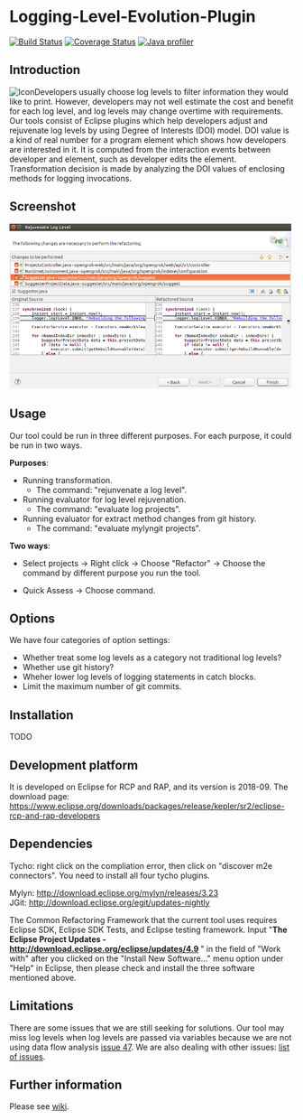 # Logging-Level-Evolution-Plugin

[![Build Status](https://travis-ci.com/ponder-lab/Logging-Level-Evolution-Plugin.svg?token=gywSHb5G1W81zrovzorQ&branch=master)](https://travis-ci.com/ponder-lab/Logging-Level-Evolution-Plugin) [![Coverage Status](https://coveralls.io/repos/github/ponder-lab/Logging-Level-Evolution-Plugin/badge.svg?branch=master&t=SHx1bW)](https://coveralls.io/github/ponder-lab/Logging-Level-Evolution-Plugin?branch=master) [![Java profiler](https://www.ej-technologies.com/images/product_banners/jprofiler_small.png)](https://www.ej-technologies.com/products/jprofiler/overview.html)

## Introduction

<img src="https://github.com/ponder-lab/Logging-Level-Evolution-Plugin/blob/master/edu.cuny.hunter.log.ui/icons/icon.png" alt="Icon" align="left"/> Developers usually choose log levels to filter information they would like to print. However, developers may not well estimate the cost and benefit for each log level, and log levels may change overtime with requirements. Our tools consist of Eclipse plugins which help developers adjust and rejuvenate log levels by using Degree of Interests (DOI) model. DOI value is a kind of real number for a program element which shows how developers are interested in it. It is computed from the interaction events between developer and element, such as developer edits the element. Transformation decision is made by analyzing the DOI values of enclosing methods for logging invocations.


## Screenshot
<img src="https://github.com/ponder-lab/Logging-Level-Evolution-Plugin/blob/master/edu.cuny.hunter.log.ui/icons/screenshot.png" alt="Screenshot" width=500px/>

## Usage

Our tool could be run in three different purposes. For each purpose, it could be run in two ways.

**Purposes**:

- Running transformation.
  - The command: "rejunvenate a log level".
- Running evaluator for log level rejuvenation.
  - The command: "evaluate log projects".
- Running evaluator for extract method changes from git history.
  - The command: "evaluate mylyngit projects".

**Two ways**:

- Select projects -> Right click -> Choose "Refactor" -> Choose the command by different purpose you run the tool.

- Quick Assess -> Choose command.


## Options
We have four categories of option settings:

- Whether treat some log levels as a category not traditional log levels?
- Whether use git history?
- Wheher lower log levels of logging statements in catch blocks.
- Limit the maximum number of git commits.

## Installation

TODO

## Development platform

It is developed on Eclipse for RCP and RAP, and its version is 2018-09. The download page: https://www.eclipse.org/downloads/packages/release/kepler/sr2/eclipse-rcp-and-rap-developers 

## Dependencies

Tycho: right click on the compliation error, then click on "discover m2e connectors". You need to install all four tycho plugins.

Mylyn: http://download.eclipse.org/mylyn/releases/3.23 <br/>
JGit: http://download.eclipse.org/egit/updates-nightly <br/>

The Common Refactoring Framework that the current tool uses requires Eclipse SDK, Eclipse SDK Tests, and Eclipse testing framework. Input 
"<b>The Eclipse Project Updates - http://download.eclipse.org/eclipse/updates/4.9 </b>" in the field of "Work with" after you clicked on the "Install New Software..." menu option under "Help" in Eclipse, then please check and install the three software mentioned above.

## Limitations

There are some issues that we are still seeking for solutions. Our tool may miss log levels when log levels are passed via variables because we are not using data flow analysis [issue 47](https://github.com/ponder-lab/Logging-Level-Evolution-Plugin/issues/47). We are also dealing with other issues: [list of issues](https://github.com/ponder-lab/Logging-Level-Evolution-Plugin/issues).

## Further information

Please see [wiki](https://github.com/ponder-lab/Logging-Level-Evolution-Plugin/wiki).
